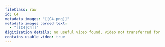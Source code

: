 ```yaml
---
fileClass: raw
id: C4
metadata images: "[[C4.png]]"
metadata images parsed text:
  - "[[C4|C4]]"
digitization details: no useful video found, video not transferred for parsing
contains usable video: true
---
```

